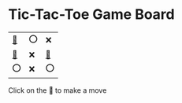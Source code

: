 # Tic-Tac-Toe Game Board
|   |   |   |
|---|---|---|
|[🔎](OOXXXEOXO.md) |⭕ |❌ |
|[🔎](XOXOXEOXO.md) |❌ |[🔎](XOXEXOOXO.md) |
|⭕ |❌ |⭕ |

Click on the 🔎 to make a move